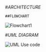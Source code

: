#*ARCHITECTURE*

    ##FLOWCHART

![Flowchart1](https://user-images.githubusercontent.com/98849090/153299744-8d5bb0de-0ef3-43fb-b428-b71ef28f84a3.jpg) 



#*UML DIAGRAM*

![UML Use code](https://user-images.githubusercontent.com/98849090/153289642-4e3543af-ada5-408a-838b-345f46fbcb3c.jpg)

